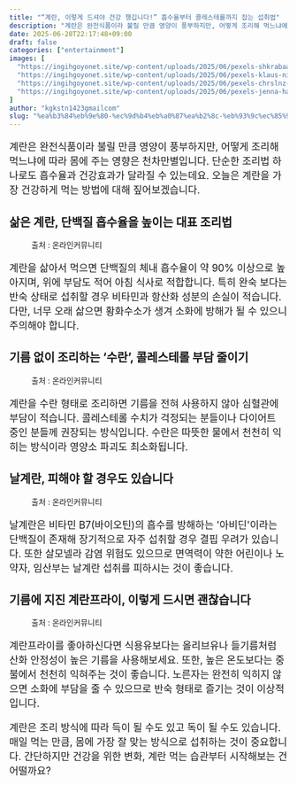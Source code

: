 ```yaml
---
title: "“계란, 이렇게 드셔야 건강 챙깁니다!” 흡수율부터 콜레스테롤까지 잡는 섭취법"
description: "계란은 완전식품이라 불릴 만큼 영양이 풍부하지만, 어떻게 조리해 먹느냐에 따라 몸에 주는 영향은 천차만별입니다. 단순한 조리법 하나로도 흡수율과 건강효과가 달라질 수 있는데요. 오늘은 계란을 가장 건강하게 먹는 방법에 대해 짚어보겠습니다."
date: 2025-06-28T22:17:48+09:00
draft: false
categories: ["entertainment"]
images: [
  "https://ingihgoyonet.site/wp-content/uploads/2025/06/pexels-shkrabaanthony-6823336-683x1024.jpg"
  "https://ingihgoyonet.site/wp-content/uploads/2025/06/pexels-klaus-nielsen-6294399-683x1024.jpg"
  "https://ingihgoyonet.site/wp-content/uploads/2025/06/pexels-chrslnz-588776-768x1024.jpg"
  "https://ingihgoyonet.site/wp-content/uploads/2025/06/pexels-jenna-hamra-248942-1305063-1-1024x683.jpg"
]
author: "kgkstn1423gmailcom"
slug: "%ea%b3%84%eb%9e%80-%ec%9d%b4%eb%a0%87%ea%b2%8c-%eb%93%9c%ec%85%94%ec%95%bc-%ea%b1%b4%ea%b0%95-%ec%b1%99%ea%b9%81%eb%8b%88%eb%8b%a4-%ed%9d%a1%ec%88%98%ec%9c%a8%eb%b6%80%ed%84%b0"
---
```


<p style="font-size:18px">계란은 완전식품이라 불릴 만큼 영양이 풍부하지만, 어떻게 조리해 먹느냐에 따라 몸에 주는 영향은 천차만별입니다. 단순한 조리법 하나로도 흡수율과 건강효과가 달라질 수 있는데요. 오늘은 계란을 가장 건강하게 먹는 방법에 대해 짚어보겠습니다.</p> <h2 >삶은 계란, 단백질 흡수율을 높이는 대표 조리법</h2> <figure ><img src="https://ingihgoyonet.site/wp-content/uploads/2025/06/pexels-shkrabaanthony-6823336-683x1024.jpg" alt="" style="aspect-ratio:16/9;object-fit:cover"/><figcaption >출처 : 온라인커뮤니티</figcaption></figure> <p style="font-size:18px">계란을 삶아서 먹으면 단백질의 체내 흡수율이 약 90% 이상으로 높아지며, 위에 부담도 적어 아침 식사로 적합합니다. 특히 완숙 보다는 반숙 상태로 섭취할 경우 비타민과 항산화 성분의 손실이 적습니다. 다만, 너무 오래 삶으면 황화수소가 생겨 소화에 방해가 될 수 있으니 주의해야 합니다.</p> <h2 >기름 없이 조리하는 ‘수란’, 콜레스테롤 부담 줄이기</h2> <figure ><img src="https://ingihgoyonet.site/wp-content/uploads/2025/06/pexels-klaus-nielsen-6294399-683x1024.jpg" alt="" style="aspect-ratio:16/9;object-fit:cover"/><figcaption >출처 : 온라인커뮤니티</figcaption></figure> <p style="font-size:18px">계란을 수란 형태로 조리하면 기름을 전혀 사용하지 않아 심혈관에 부담이 적습니다. 콜레스테롤 수치가 걱정되는 분들이나 다이어트 중인 분들께 권장되는 방식입니다. 수란은 따뜻한 물에서 천천히 익히는 방식이라 영양소 파괴도 최소화됩니다.</p> <h2 >날계란, 피해야 할 경우도 있습니다</h2> <figure ><img src="https://ingihgoyonet.site/wp-content/uploads/2025/06/pexels-chrslnz-588776-768x1024.jpg" alt="" style="aspect-ratio:16/9;object-fit:cover"/><figcaption >출처 : 온라인커뮤니티</figcaption></figure> <p style="font-size:18px">날계란은 비타민 B7(바이오틴)의 흡수를 방해하는 '아비딘'이라는 단백질이 존재해 장기적으로 자주 섭취할 경우 결핍 우려가 있습니다. 또한 살모넬라 감염 위험도 있으므로 면역력이 약한 어린이나 노약자, 임산부는 날계란 섭취를 피하시는 것이 좋습니다.</p> <h2 >기름에 지진 계란프라이, 이렇게 드시면 괜찮습니다</h2> <figure ><img src="https://ingihgoyonet.site/wp-content/uploads/2025/06/pexels-jenna-hamra-248942-1305063-1-1024x683.jpg" alt="" style="aspect-ratio:16/9;object-fit:cover"/><figcaption >출처 : 온라인커뮤니티</figcaption></figure> <p style="font-size:18px">계란프라이를 좋아하신다면 식용유보다는 올리브유나 들기름처럼 산화 안정성이 높은 기름을 사용해보세요. 또한, 높은 온도보다는 중불에서 천천히 익혀주는 것이 좋습니다. 노른자는 완전히 익히지 않으면 소화에 부담을 줄 수 있으므로 반숙 형태로 즐기는 것이 이상적입니다.</p> <p style="font-size:18px">계란은 조리 방식에 따라 득이 될 수도 있고 독이 될 수도 있습니다. 매일 먹는 만큼, 몸에 가장 잘 맞는 방식으로 섭취하는 것이 중요합니다. 간단하지만 건강을 위한 변화, 계란 먹는 습관부터 시작해보는 건 어떨까요?</p>